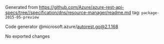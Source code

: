 Generated from https://github.com/Azure/azure-rest-api-specs/tree//specification/dns/resource-manager/readme.md tag: `package-2015-05-preview`

Code generator @microsoft.azure/autorest.go@2.1.168

No exported changes